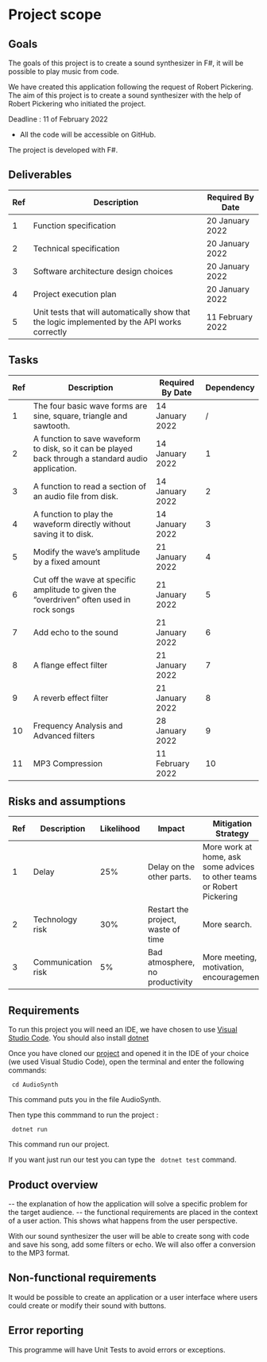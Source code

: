 # Project scope 

## Goals
The goals of this project is to create a sound synthesizer in F#, it will be possible to play music from code.

We have created this application following the request of Robert Pickering.
The aim of this project is to create a sound synthesizer with the help of Robert Pickering who initiated the project.
  

Deadline : 11 of February 2022
  
  - All the code will be accessible on GitHub.

  The project is developed with F#.

  

## Deliverables

| Ref | Description                                                                                   | Required By Date |
| --- | --------------------------------------------------------------------------------------------- | ---------------- |
| 1   | Function specification                                                                        | 20 January 2022  |
| 2   | Technical specification                                                                       | 20 January 2022  |
| 3   | Software architecture design choices                                                          | 20 January 2022  |
| 4   | Project execution plan                                                                        | 20 January 2022  |
| 5   | Unit tests that will automatically show that the logic implemented by the API works correctly | 11 February 2022 |


## Tasks


| Ref | Description                                                                                         | Required By Date | Dependency |
| --- | --------------------------------------------------------------------------------------------------- | ---------------- | ---------- |
| 1   | The four basic wave forms are sine, square, triangle and sawtooth.                                  | 14 January 2022  | /          |
| 2   | A function to save waveform to disk, so it can be played back through a standard audio application. | 14 January 2022  | 1          |
| 3   | A function to read a section of an audio file from disk.                                            | 14 January 2022  | 2          |
| 4   | A function to play the waveform directly without saving it to disk.                                 | 14 January 2022  | 3          |
| 5   | Modify the wave’s amplitude by a fixed amount                                                       | 21 January 2022  | 4          |
| 6   | Cut off the wave at specific amplitude to given the “overdriven” often used in rock songs           | 21 January 2022  | 5          |
| 7   | Add echo to the sound                                                                               | 21 January 2022  | 6          |
| 8   | A flange effect filter                                                                              | 21 January 2022  | 7          |
| 9   | A reverb effect filter                                                                              | 21 January 2022  | 8          |
| 10  | Frequency Analysis and Advanced filters                                                             | 28 January 2022  | 9          |
| 11  | MP3 Compression                                                                                     | 11 February 2022 | 10         |



## Risks and assumptions 

| Ref | Description        | Likelihood | Impact                             | Mitigation Strategy                                                    |
| --- | ------------------ | ---------- | ---------------------------------- | ---------------------------------------------------------------------- |
| 1   | Delay              | 25%        | Delay on the other parts.          | More work at home, ask some advices to other teams or Robert Pickering |
| 2   | Technology risk    | 30%        | Restart the project, waste of time | More search.                                                           |
| 3   | Communication risk | 5%         | Bad atmosphere, no productivity    | More meeting, motivation, encouragement                                |


## Requirements 

To run this project you will need an IDE, we have chosen to use [Visual Studio Code](https://code.visualstudio.com/download). 
You should also install [dotnet](https://dotnet.microsoft.com/en-us/download)

Once you have cloned our [project](https://github.com/Clementine951/ALGOSUP_2022_Project_3_D) and opened it in the IDE of your choice (we used Visual Studio Code), open the terminal and enter the following commands:

``` cd AudioSynth```

This command puts you in the file AudioSynth.

Then type this commmand to run the project :

``` dotnet run```

This command run our project.


If you want just run our test you can type the ``` dotnet test``` command.

## Product overview 
-- the explanation of how the application will solve a specific problem for the target audience.
-- the functional requirements are placed in the context of a user action. This shows what happens from the user perspective.

With our sound synthesizer the user will be able to create song with code and save his song, add some filters or echo. We will also offer a conversion to the MP3 format.

## Non-functional requirements 

It would be possible to create an application or a user interface where users could create or modify their sound with buttons.

## Error reporting 
This programme will have Unit Tests to avoid errors or exceptions. 

